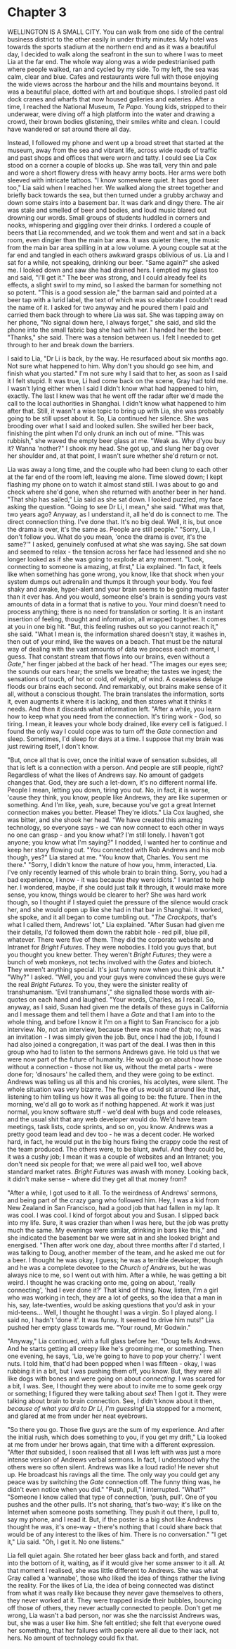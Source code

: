
# Chapter 3

<span class="firstLetter">W</span>ELLINGTON IS A SMALL CITY. You can walk from one side of the central business district to the other easily in under thirty minutes. My hotel was towards the sports stadium at the northern end and as it was a beautiful day, I decided to walk along the seafront in the sun to where I was to meet Lia at the far end. The whole way along was a wide pedestrianised path where people walked, ran and cycled by my side. To my left, the sea was calm, clear and blue. Cafes and restaurants were full with those enjoying the wide views across the harbour and the hills and mountains beyond. It was a beautiful place, dotted with art and boutique shops. I strolled past old dock cranes and wharfs that now housed galleries and eateries. After a time, I reached the National Museum, *Te Papa*. Young kids, stripped to their underwear, were diving off a high platform into the water and drawing a crowd, their brown bodies glistening, their smiles white and clean. I could have wandered or sat around there all day.

Instead, I followed my phone and went up a broad street that started at the museum, away from the sea and vibrant life, across wide roads of traffic and past shops and offices that were worn and tatty. I could see Lia Cox stood on a corner a couple of blocks up. She was tall, very thin and pale and wore a short flowery dress with heavy army boots. Her arms were both sleeved with intricate tattoos. "I know somewhere quiet. It has good beer too," Lia said when I reached her. We walked along the street together and briefly back towards the sea, but then turned under a grubby archway and down some stairs into a basement bar. It was dark and dingy there. The air was stale and smelled of beer and bodies, and loud music blared out drowning our words. Small groups of students huddled in corners and nooks, whispering and giggling over their drinks. I ordered a couple of beers that Lia recommended, and we took them and went and sat in a back room, even dingier than the main bar area. It was quieter there, the music from the main bar area spilling in at a low volume. A young couple sat at the far end and tangled in each others awkward grasps oblivious of us. Lia and I sat for a while, not speaking, drinking our beer. "Same again?" she asked me. I looked down and saw she had drained hers. I emptied my glass too and said, "I'll get it." The beer was strong, and I could already feel its effects, a slight swirl to my mind, so I asked the barman for something not so potent. "This is a good session ale," the barman said and pointed at a beer tap with a lurid label, the text of which was so elaborate I couldn't read the name of it. I asked for two anyway and he poured them I paid and carried them back through to where Lia was sat. She was tapping away on her phone, "No signal down here, I always forget," she said, and slid the phone into the small fabric bag she had with her. I handed her the beer. "Thanks," she said. There was a tension between us. I felt I needed to get through to her and break down the barriers.

I said to Lia, "Dr Li is back, by the way. He resurfaced about six months ago. Not sure what happened to him. Why don't you should go see him, and finish what you started." I'm not sure why I said that to her, as soon as I said it I felt stupid. It was true, Li had come back on the scene, Gray had told me. I wasn't lying either when I said I didn't know what had happened to him, exactly. The last I knew was that he went off the radar after we'd made the call to the local authorities in Shanghai. I didn't know what happened to him after that. Still, it wasn't a wise topic to bring up with Lia, she was probably going to be still upset about it. So, Lia continued her silence. She was brooding over what I said and looked sullen. She swilled her beer back, finishing the pint when I'd only drunk an inch out of mine. "This was rubbish," she waved the empty beer glass at me. "Weak as. Why d'you buy it? Wanna 'nother?" I shook my head. She got up, and slung her bag over her shoulder and, at that point, I wasn't sure whether she'd return or not. 

Lia was away a long time, and the couple who had been clung to each other at the far end of the room left, leaving me alone. Time slowed down; I kept flashing my phone on to watch it almost stand still. I was about to go and check where she'd gone, when she returned with another beer in her hand. 
    "That ship has sailed," Lia said as she sat down. I looked puzzled, my face asking the question. "Going to see Dr Li, I mean," she said. "What was that, two years ago? Anyway, as I understand it, all he'd do is connect to me. The direct connection thing. I've done that. It's no big deal. Well, it is, but once the drama is over, it's the same as. People are still people." 
    "Sorry, Lia, I don't follow you. What do you mean, 'once the drama is over, it's the same?'" I asked, genuinely confused at what she was saying. She sat down and seemed to relax - the tension across her face had lessened and she no longer looked as if she was going to explode at any moment.
    "Look, connecting to someone is amazing, at first," Lia explained. "In fact, it feels like when something has gone wrong, you know, like that shock when your system dumps out adrenalin and thumps it through your body. You feel shaky and awake, hyper-alert and your brain seems to be going much faster than it ever has. And you would, someone else's brain is sending yours vast amounts of data in a format that is native to you. Your mind doesn't need to process anything; there is no need for translation or sorting. It is an instant insertion of feeling, thought and information, all wrapped together. It comes at you in one big hit.
    "But, this feeling rushes out so you cannot reach it," she said. "What I mean is, the information shared doesn't stay, it washes in, then out of your mind, like the waves on a beach. That must be the natural way of dealing with the vast amounts of data we process each moment, I guess. That constant stream that flows into our brains, even without a *Gate*," her finger jabbed at the back of her head. "The images our eyes see; the sounds our ears hear; the smells we breathe; the tastes we ingest; the sensations of touch, of hot or cold, of weight, of wind. A ceaseless deluge floods our brains each second. And remarkably, out brains make sense of it all, without a conscious thought. The brain translates the information, sorts it, even augments it where it is lacking, and then stores what it thinks it needs. And then it discards what information left.
    "After a while, you learn how to keep what you need from the connection. It's tiring work - God, so tiring. I mean, it leaves your whole body drained, like every cell is fatigued. I found the only way I could cope was to turn off the *Gate* connection and sleep. Sometimes, I'd sleep for days at a time. I suppose that my brain was just rewiring itself, I don't know.

"But, once all that is over, once the initial wave of sensation subsides, all that is left is a connection with a person. And people are still people, right? Regardless of what the likes of Andrews say. No amount of gadgets changes that. God, they are such a let-down, it's no different normal life. People I mean, letting you down, tiring you out. No, in fact, it is worse, 'cause they think, you know, people like Andrews, they are like supermen or something. And I'm like, yeah, sure, because you've got a great Internet connection makes you better. Please! They're idiots." Lia Cox laughed, she was bitter, and she shook her head. "We have created this amazing technology, so everyone says - we can now connect to each other in ways no one can grasp - and you know what? I'm still lonely. I haven't got anyone; you know what I'm saying?" 
    I nodded, I wanted her to continue and keep her story flowing out. "You connected with Rob Andrews and his mob though, yes?" 
    Lia stared at me. "You know that, Charles. You sent me there." 
    "Sorry, I didn't know the nature of how you, hmm, interacted, Lia. I've only recently learned of this whole brain to brain thing. Sorry, you had a bad experience, I know - it was because *they* were idiots." I wanted to help her. I wondered, maybe, if she could just talk it through, it would make more sense, you know, things would be clearer to her? She was hard work though, so I thought if I stayed quiet the pressure of the silence would crack her, and she would open up like she had in that bar in Shanghai. It worked, she spoke, and it all began to come tumbling out.
    "*The Crackpots*, that's what I called them, Andrews' lot," Lia explained. "After Susan had given me their details, I'd followed them down the rabbit hole - red pill, blue pill, whatever. There were five of them. They did the corporate website and Intranet for *Bright Futures*. They were nobodies. I told you guys that, but you thought you knew better. They weren't *Bright Futures*; they were a bunch of web monkeys, not techs involved with the *Gates* and biotech. They weren't anything special. It's just funny now when you think about it." 
    "Why?" I asked. 
    "Well, you and your guys were convinced these guys were the real *Bright Futures*. To you, they were the sinister reality of transhumanism. 'Evil transhumans'," she signalled those words with air-quotes on each hand and laughed. "Your words, Charles, as I recall. So, anyway, as I said, Susan had given me the details of these guys in California and I message them and tell them I have a *Gate* and that I am into to the whole thing, and before I know it I'm on a flight to San Francisco for a job interview. No, not an interview, because there was none of that; no, it was an invitation - I was simply given the job. But, once I had the job, I found I had also joined a congregation, it was part of the deal. I was then in this group who had to listen to the sermons Andrews gave. He told us that we were now part of the future of humanity. He would go on about how those without a connection - those not like us, without the metal parts - were done for; 'dinosaurs' he called them, and they were going to be extinct. Andrews was telling us all this and his cronies, his acolytes, were silent. The whole situation was very bizarre. The five of us would sit around like that, listening to him telling us how it was all going to be: the future. Then in the morning, we'd all go to work as if nothing happened. At work it was just normal, you know software stuff - we'd deal with bugs and code releases, and the usual shit that any web developer would do. We'd have team meetings, task lists, code sprints, and so on, you know. Andrews was a pretty good team lead and dev too - he was a decent coder. He worked hard, in fact, he would put in the big hours fixing the crappy code the rest of the team produced. The others were, to be blunt, awful. And they could be, it was a cushy job; I mean it was a couple of websites and an Intranet; you don't need six people for that; we were all paid well too, well above standard market rates. *Bright Futures* was awash with money. Looking back, it didn't make sense - where did they get all that money from?

"After a while, I got used to it all. To the weirdness of Andrews' sermons, and being part of the crazy gang who followed him. Hey, I was a kid from New Zealand in San Francisco, had a good job that had fallen in my lap. It was cool. I was cool. I kind of forgot about you and Susan. I slipped back into my life. Sure, it was crazier than when I was here, but the job was pretty much the same. My evenings were similar, drinking in bars like this," and she indicated the basement bar we were sat in and she looked bright and energised. "Then after work one day, about three months after I'd started, I was talking to Doug, another member of the team, and he asked me out for a beer. I thought he was okay, I guess; he was a terrible developer, though and he was a complete devotee to the *Church of Andrews*, but he was always nice to me, so I went out with him. After a while, he was getting a bit weird. I thought he was cracking onto me, going on about, 'really connecting', 'had I ever done it?' That kind of thing. Now, listen, I'm a girl who was working in tech, they are a lot of geeks, so the idea that a man in his, say, late-twenties, would be asking questions that you'd ask in your mid-teens... Well, I thought he thought I was a virgin. So I played along. I said no, I hadn't 'done it'. It was funny. It seemed to drive him nuts!" Lia pushed her empty glass towards me. "Your round, Mr Godwin."

"Anyway," Lia continued, with a full glass before her. "Doug tells Andrews. And he starts getting all creepy like he's grooming me, or something. Then one evening, he says, 'Lia, we're going to have to pop your cherry.' I went nuts. I told him, that'd had been popped when I was fifteen - okay, I was rubbing it in a bit, but I was pushing them off, you know. But, they were all like dogs with bones and were going on about *connecting*. I was scared for a bit, I was. See, I thought they were about to invite me to some geek orgy or something; I figured they were talking about *sex*! Then I got it. They were talking about brain to brain connection. See, I didn't know about it then, *because of what you did to Dr Li, I'm guessing!* Lia stopped for a moment, and glared at me from under her neat eyebrows. 

"So there you go. Those five guys are the sum of my experience. And after the initial rush, which does something to you, if you get my drift," Lia looked at me from under her brows again, that time with a different expression. "After *that* subsided, I soon realised that all I was left with was just a more intense version of Andrews verbal sermons. In fact, I understood why the others were so often silent. Andrews was like a loud radio! He never shut up. He broadcast his ravings all the time. The only way you could get any peace was by switching the *Gate* connection off. The funny thing was, he didn't even notice when you did." 
    "Push, pull," I interrupted. 
    "What?" 
    "Someone I know called that type of connection, 'push, pull'. One of you pushes and the other pulls. It's not sharing, that's two-way; it's like on the Internet when someone posts something. They push it out there, I pull to, say my phone, and I read it. But, if the poster is a big shot like Andrews thought he was, it's one-way - there's nothing that I could share back that would be of any interest to the likes of him. There is no conversation."
    "I get it," Lia said. "Oh, I get it. No one listens."

Lia fell quiet again. She rotated her beer glass back and forth, and stared into the bottom of it, waiting, as if it would give her some answer to it all. At that moment I realised, she was little different to Andrews. She was what Gray called a 'wannabe', those who liked the idea of things rather the living the reality. For the likes of Lia, the idea of being connected was distinct from what it was really like because they never gave themselves to others, they never worked at it. They were trapped inside their bubbles, bouncing off those of others, they never actually connected to people. Don't get me wrong, Lia wasn't a bad person, nor was she the narcissist Andrews was, but, she was a user like him. She felt entitled; she felt that everyone owed her something, that her failures with people were all due to their lack, not hers. No amount of technology could fix that.
